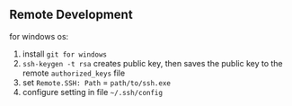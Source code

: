## Remote Development

for windows os:

1. install `git for windows`
2. `ssh-keygen -t rsa` creates public key, then saves the public key to the remote `authorized_keys` file
3. set `Remote.SSH: Path` = `path/to/ssh.exe`
4. configure setting in file `~/.ssh/config`
